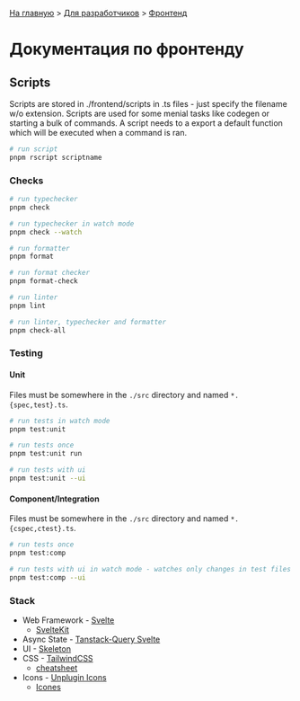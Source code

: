 [На главную](../README.md) > [Для разработчиков](../README/for-developers.md) > [Фронтенд](./README.md)

# Документация по фронтенду

## Scripts

Scripts are stored in ./frontend/scripts in .ts files - just specify the filename w/o extension.
Scripts are used for some menial tasks like codegen or starting a bulk of commands.
A script needs to a export a default function which will be executed when a command is ran.

```bash
# run script
pnpm rscript scriptname
```

### Checks

```bash
# run typechecker
pnpm check

# run typechecker in watch mode
pnpm check --watch

# run formatter
pnpm format

# run format checker
pnpm format-check

# run linter
pnpm lint

# run linter, typechecker and formatter
pnpm check-all
```

### Testing

#### Unit

Files must be somewhere in the `./src` directory and named `*.{spec,test}.ts`.

```bash
# run tests in watch mode
pnpm test:unit

# run tests once
pnpm test:unit run

# run tests with ui
pnpm test:unit --ui
```

#### Component/Integration

Files must be somewhere in the `./src` directory and named `*.{cspec,ctest}.ts`.

```bash
# run tests once
pnpm test:comp

# run tests with ui in watch mode - watches only changes in test files
pnpm test:comp --ui
```

### Stack

- Web Framework - [Svelte](https://svelte.dev/docs/introduction)
  - [SvelteKit](https://kit.svelte.dev/docs/introduction)
- Async State - [Tanstack-Query Svelte](https://tanstack.com/query/v5/docs/svelte/overview)
- UI - [Skeleton](https://www.skeleton.dev/)
- CSS - [TailwindCSS](https://tailwindcss.com/docs/utility-first)
  - [cheatsheet](https://tailwindcomponents.com/cheatsheet/)
- Icons - [Unplugin Icons](https://github.com/unplugin/unplugin-icons)
  - [Icones](https://icones.js.org/)
